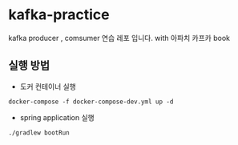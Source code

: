 # kafka-practice
kafka producer , comsumer 연습 레포 입니다.   with 아파치 카프카 book 

## 실행 방법 

- 도커 컨테이너 실행 
```shell
docker-compose -f docker-compose-dev.yml up -d
```

- spring application 실행 
```shell
./gradlew bootRun
```


 